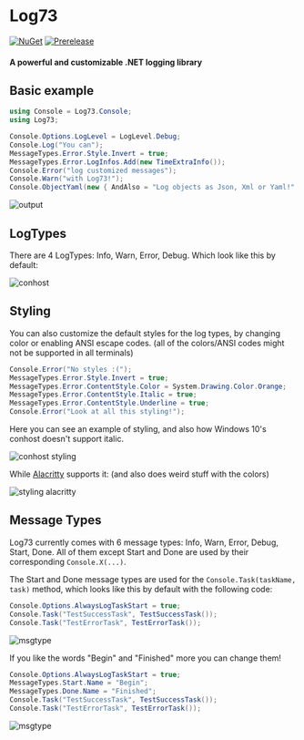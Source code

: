 # Log73
[![NuGet](http://img.shields.io/nuget/v/Log73)](https://www.nuget.org/packages/Log73/)
[![Prerelease](http://img.shields.io/nuget/vpre/Log73)](https://www.nuget.org/packages/Log73/)
#### A powerful and customizable .NET logging library

## Basic example

```csharp
using Console = Log73.Console;
using Log73;

Console.Options.LogLevel = LogLevel.Debug;
Console.Log("You can");
MessageTypes.Error.Style.Invert = true;
MessageTypes.Error.LogInfos.Add(new TimeExtraInfo());
Console.Error("log customized messages");
Console.Warn("with Log73!");
Console.ObjectYaml(new { AndAlso = "Log objects as Json, Xml or Yaml!" });
```

![output](https://i.imgur.com/AI3b8Lk.png)

## LogTypes

There are 4 LogTypes: Info, Warn, Error, Debug. Which look like this by default:

![conhost](https://i.imgur.com/ynya3z8.png)

## Styling

You can also customize the default styles for the log types, by changing color or enabling ANSI escape codes. (all of the colors/ANSI codes might not be supported in all terminals)

```csharp
Console.Error("No styles :(");
MessageTypes.Error.Style.Invert = true;
MessageTypes.Error.ContentStyle.Color = System.Drawing.Color.Orange;
MessageTypes.Error.ContentStyle.Italic = true;
MessageTypes.Error.ContentStyle.Underline = true;
Console.Error("Look at all this styling!");
```



Here you can see an example of styling, and also how Windows 10's conhost doesn't support italic.

![conhost styling](https://i.imgur.com/L6j0HIr.png)

While [Alacritty](https://github.com/alacritty/alacritty) supports it: (and also does weird stuff with the colors)

![styling alacritty](https://i.imgur.com/lHP0Tsw.png)

## Message Types

Log73 currently comes with 6 message types: Info, Warn, Error, Debug, Start, Done. All of them except Start and Done are used by their corresponding `Console.X(...)`.

The Start and Done message types are used for the `Console.Task(taskName, task)` method, which looks like this by default with the following code:

```csharp
Console.Options.AlwaysLogTaskStart = true;
Console.Task("TestSuccessTask", TestSuccessTask());
Console.Task("TestErrorTask", TestErrorTask());
```

![msgtype](https://i.imgur.com/pR63J3H.png)

If you like the words "Begin" and "Finished" more you can change them!

```csharp
Console.Options.AlwaysLogTaskStart = true;
MessageTypes.Start.Name = "Begin";
MessageTypes.Done.Name = "Finished";
Console.Task("TestSuccessTask", TestSuccessTask());
Console.Task("TestErrorTask", TestErrorTask());
```

![msgtype](https://i.imgur.com/T21fobE.png)


